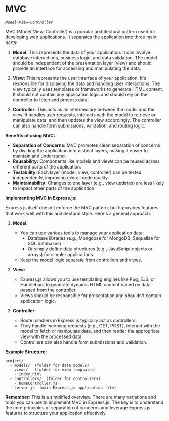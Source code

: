 # MVC

*`Model-View-Controller`*

MVC (Model-View-Controller) is a popular architectural pattern used for developing web applications. It separates the application into three main parts:

1. **Model:**  This represents the data of your application. It can involve database interactions, business logic, and data validation. The model should be independent of the presentation layer (view) and should provide an interface for accessing and manipulating the data.

2. **View:** This represents the user interface of your application. It's responsible for displaying the data and handling user interactions. The view typically uses templates or frameworks to generate HTML content. It should not contain any application logic and should rely on the controller to fetch and process data.

3. **Controller:** This acts as an intermediary between the model and the view. It handles user requests, interacts with the model to retrieve or manipulate data, and then updates the view accordingly. The controller can also handle form submissions, validation, and routing logic.

**Benefits of using MVC:**

* **Separation of Concerns:** MVC promotes clean separation of concerns by dividing the application into distinct layers, making it easier to maintain and understand.
* **Reusability:**  Components like models and views can be reused across different parts of the application.
* **Testability:** Each layer (model, view, controller) can be tested independently, improving overall code quality.
* **Maintainability:**  Changes to one layer (e.g., view updates) are less likely to impact other parts of the application.

**Implementing MVC in Express.js:**

Express.js itself doesn't enforce the MVC pattern, but it provides features that work well with this architectural style. Here's a general approach:

1. **Model:**
    * You can use various tools to manage your application data:
        * Database libraries (e.g., Mongoose for MongoDB, Sequelize for SQL databases)
        * Or simply define data structures (e.g., JavaScript objects or arrays) for simpler applications.
    * Keep the model logic separate from controllers and views.

2. **View:**
    * Express.js allows you to use templating engines like Pug, EJS, or Handlebars to generate dynamic HTML content based on data passed from the controller.
    * Views should be responsible for presentation and shouldn't contain application logic.

3. **Controller:**
    * Route handlers in Express.js typically act as controllers.
    * They handle incoming requests (e.g., GET, POST), interact with the model to fetch or manipulate data, and then render the appropriate view with the processed data.
    * Controllers can also handle form submissions and validation.

**Example Structure:**

```
project/
  - models/  (folder for data models)
  - views/   (folder for view templates)
    - index.html
  - controllers/  (folder for controllers)
    - homeController.js
  - server.js  (main Express.js application file)
```

**Remember:** This is a simplified overview. There are many variations and tools you can use to implement MVC in Express.js. The key is to understand the core principles of separation of concerns and leverage Express.js features to structure your application effectively.


